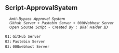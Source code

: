 ## Script-ApprovalSyatem

```
  𝘈𝘯𝘵𝘪-𝘉𝘺𝘱𝘢𝘴𝘴 𝘈𝘱𝘱𝘳𝘰𝘷𝘦𝘭 𝘚𝘺𝘴𝘵𝘦𝘮 
  𝘎𝘪𝘵𝘩𝘶𝘣 𝘚𝘦𝘳𝘷𝘦𝘳 + 𝘗𝘢𝘴𝘵𝘦𝘣𝘪𝘯 𝘚𝘦𝘳𝘷𝘦𝘳 + 000𝘞𝘦𝘣𝘩𝘰𝘴𝘵 𝘚𝘦𝘳𝘷𝘦𝘳 
  𝘖𝘱𝘦𝘯 𝘚𝘰𝘶𝘳𝘴𝘦 𝘚𝘤𝘳𝘪𝘱𝘵 - 𝘊𝘳𝘦𝘢𝘵𝘦𝘥 𝘉𝘺 : 𝘉𝘪𝘭𝘢𝘭 𝘏𝘢𝘪𝘥𝘦𝘳 𝘐𝘋

```
   `01:` `GitHub Server`<br>
   `02:` `Pastebin Server` <br>
   `03:` `000webhost Server` <br>
 

